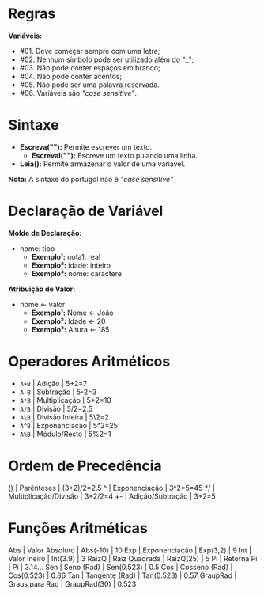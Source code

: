 # Regras
**Variáveis:**
- #01. Deve começar sempre com uma letra;
- #02. Nenhum símbolo pode ser utilizado além do "_";
- #03. Não pode conter espaços em branco;
- #04. Não pode conter acentos;
- #05. Não pode ser uma palavra reservada.
- #06. Variáveis são *"case sensitive"*.

# Sintaxe

- **Escreva(""):** Permite escrever um texto.
    - **Escreval(""):** Escreve um texto pulando uma linha.
- **Leia():** Permite armazenar o valor de uma variável.

**Nota:** A sintaxe do portugol não é *"case sensitive"*

# Declaração de Variável

**Molde de Declaração:**
- nome: tipo
    - **Exemplo¹:** nota1: real
    - **Exemplo²:** idade: inteiro
    - **Exemplo³:** nome: caractere

**Atribuição de Valor:**
- nome <- valor
    - **Exemplo¹:** Nome <- João
    - **Exemplo²:** Idade <- 20
    - **Exemplo³:** Altura <- 185

# Operadores Aritméticos
- `A+B` | Adição          | 5+2=7
- `A-B` | Subtração       | 5-2=3
- `A*B` | Multiplicação   | 5*2=10
- `A/B` | Divisão         | 5/2=2.5
- `A\B` | Divisão Inteira | 5\2=2
- `A^B` | Exponenciação   | 5^2=25
- `A%B` | Módulo/Resto    | 5%2=1

# Ordem de Precedência
() | Parênteses            | (3+2)/2=2.5 
^  | Exponenciação         | 3^2*5=45
*/ | Multiplicação/Divisão | 3+2/2=4
+- | Adição/Subtração      | 3+2=5

# Funções Aritméticas
Abs      | Valor Absoluto | Abs(-10)     | 10
Exp      | Exponenciação  | Exp(3,2)     | 9
Int      | Valor Ineiro   | Int(3.9)     | 3
RaizQ    | Raiz Quadrada  | RaizQ(25)    | 5
Pi       | Retorna Pi     | Pi           | 3.14...
Sen      | Seno (Rad)     | Sen(0.523)   | 0.5
Cos      | Cosseno (Rad)  | Cos(0.523)   | 0.86
Tan      | Tangente (Rad) | Tan(0.523)   | 0.57
GraupRad | Graus para Rad | GraupRad(30) | 0.523